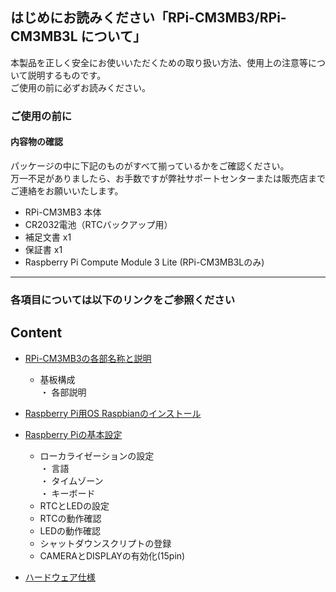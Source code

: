 ## **はじめにお読みください「RPi-CM3MB3/RPi-CM3MB3L について」**

本製品を正しく安全にお使いいただくための取り扱い方法、使用上の注意等について説明するものです。  
ご使用の前に必ずお読みください。  

### **ご使用の前に**
#### 内容物の確認  
パッケージの中に下記のものがすべて揃っているかをご確認ください。  
万一不足がありましたら、お手数ですが弊社サポートセンターまたは販売店までご連絡をお願いいたします。 
 
 - RPi-CM3MB3 本体  
 - CR2032電池（RTCバックアップ用）  
 - 補足文書 x1 
 - 保証書 x1 
 - Raspberry Pi Compute Module 3 Lite (RPi-CM3MB3Lのみ)
 
 ---  
 
### **各項目については以下のリンクをご参照ください** 
 
## Content  
* [RPi-CM3MB3の各部名称と説明](./Document/RPi-CM3MB3_board.md)
   * 基板構成  
     ・ 各部説明

* [Raspberry Pi用OS Raspbianのインストール](./Document/Raspbian_Install.md)

* [Raspberry Piの基本設定](./Document/Raspbian_Config.md)
  * ローカライゼーションの設定  
    ・ 言語  
    ・ タイムゾーン  
    ・ キーボード  
  * RTCとLEDの設定    
  * RTCの動作確認  
  * LEDの動作確認  
  * シャットダウンスクリプトの登録  
  * CAMERAとDISPLAYの有効化(15pin)  
  
* [ハードウェア仕様](./Document/RPi-CM3MB3_spec.md)
    